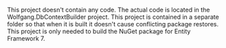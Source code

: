 This project doesn't contain any code. 
The actual code is located in the Wolfgang.DbContextBuilder project.
This project is contained in a separate folder so that when it is built it doesn't cause conflicting package restores.
This project is only needed to build the NuGet package for Entity Framework 7.
